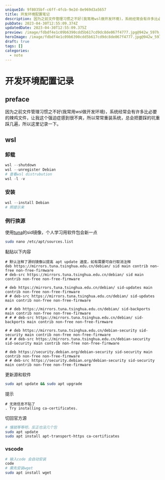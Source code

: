 ```yaml
---
uniqueId: 9f8035bf-c6ff-4fcb-9e2d-8e969d3a5657
title: 开发环境配置笔记
description: 因为之前文件管理习惯之不好(我常用wsl做开发环境)，系统经常会有许多比必要的辣鸡文件，让我这个强迫症感到很不爽，所以常常重装系统，总会把要踩的坑重踩几遍，所以这里记录一下。
pubDate: 2023-04-30T12:55:09.374Z
updatedDate: 2023-04-30T12:55:09.375Z
preview: /image/fdbdf4e1c09b6390cdd5b617cd9dc8de067f4777.jpg@942w_597h_progressive.webp
heroImage: /image/fdbdf4e1c09b6390cdd5b617cd9dc8de067f4777.jpg@942w_597h_progressive.webp
draft: true
tags: []
categories:
  - note
---
```

# 开发环境配置记录

## preface

因为之前文件管理习惯之不好(我常用wsl做开发环境)，系统经常会有许多比必要的辣鸡文件，让我这个强迫症感到很不爽，所以常常重装系统，总会把要踩的坑重踩几遍，所以这里记录一下。

## wsl

### 卸载

~~~powershell
wsl --shutdown
wsl --unregister Debian
# 查看wsl distrubution
wsl -l -v
~~~

### 安装

~~~powershell
wsl --install Debian
# 照提示来
~~~

### 例行换源

使用[tuna](https://mirrors.tuna.tsinghua.edu.cn/help/debian/)的sid镜像，个人学习用软件包会新一点
~~~bash
sudo nano /etc/apt/sources.list
~~~
黏贴以下内容
~~~
# 默认注释了源码镜像以提高 apt update 速度，如有需要可自行取消注释
deb https://mirrors.tuna.tsinghua.edu.cn/debian/ sid main contrib non-free non-free-firmware
# deb-src https://mirrors.tuna.tsinghua.edu.cn/debian/ sid main contrib non-free non-free-firmware

# deb https://mirrors.tuna.tsinghua.edu.cn/debian/ sid-updates main contrib non-free non-free-firmware
# # deb-src https://mirrors.tuna.tsinghua.edu.cn/debian/ sid-updates main contrib non-free non-free-firmware

# # deb https://mirrors.tuna.tsinghua.edu.cn/debian/ sid-backports main contrib non-free non-free-firmware
# # # deb-src https://mirrors.tuna.tsinghua.edu.cn/debian/ sid-backports main contrib non-free non-free-firmware

# # deb https://mirrors.tuna.tsinghua.edu.cn/debian-security sid-security main contrib non-free non-free-firmware
# # # deb-src https://mirrors.tuna.tsinghua.edu.cn/debian-security sid-security main contrib non-free non-free-firmware

# deb https://security.debian.org/debian-security sid-security main contrib non-free non-free-firmware
# # deb-src https://security.debian.org/debian-security sid-security main contrib non-free non-free-firmware
~~~
更新源和软件
~~~bash
sudo apt update && sudo apt upgrade
~~~
提示
~~~
# 无效信息不贴了
. Try installing ca-certificates.
~~~
切回官方源
~~~bash
# 慢就等等吧，反正也没几个包
sudo apt update
sudo apt install apt-transport-https ca-certificates
~~~

### vscode
~~~bash
# 输入code 会自动安装
code
# 需先安装wget
sudo apt install wget
~~~